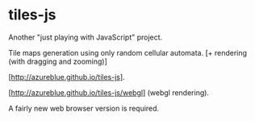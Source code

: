 # tiles-js

Another "just playing with JavaScript" project.

Tile maps generation using only random cellular automata. [+ rendering (with dragging and zooming)]

[http://azureblue.github.io/tiles-js]. 

[http://azureblue.github.io/tiles-js/webgl] (webgl rendering).

A fairly new web browser version is required.
